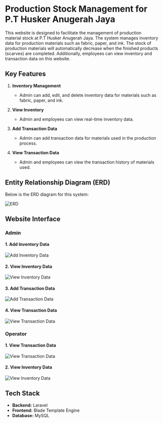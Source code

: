 # Production Stock Management for P.T Husker Anugerah Jaya
This website is designed to facilitate the management of production material stock at P.T Husker Anugerah Jaya. The system manages inventory data for production materials such as fabric, paper, and ink. The stock of production materials will automatically decrease when the finished products (scarves) are completed. Additionally, employees can view inventory and transaction data on this website.

## Key Features
1. **Inventory Management**
   - Admin can add, edit, and delete inventory data for materials such as fabric, paper, and ink.

2. **View Inventory**
   - Admin and employees can view real-time inventory data.

3. **Add Transaction Data**
   - Admin can add transaction data for materials used in the production process.

4. **View Transaction Data**
   - Admin and employees can view the transaction history of materials used.

## Entity Relationship Diagram (ERD)
Below is the ERD diagram for this system:

![ERD](https://github.com/user-attachments/assets/e202b35c-f889-4d7f-bdb3-23726332d5d6)

## Website Interface
### Admin
#### 1. Add Inventory Data
![Add Inventory Data](https://github.com/user-attachments/assets/c2435b2c-c9b2-44db-a9ea-12204dc962e5)

#### 2. View Inventory Data
![View Inventory Data](https://github.com/user-attachments/assets/797a9d42-a04c-4ad9-aed1-a2f350ac0945)

#### 3. Add Transaction Data
![Add Transaction Data](https://github.com/user-attachments/assets/9936dbee-ae11-4157-ab72-f41b93a6e1bc)

#### 4. View Transaction Data
![View Transaction Data](https://github.com/user-attachments/assets/21f4fe4e-73f9-467a-b1ec-c4452b7460ef)

### Operator
#### 1. View Transaction Data
![View Transaction Data](https://github.com/user-attachments/assets/61fe9609-6f64-49c9-887f-f3fda6ce2886)

#### 2. View Inventory Data
![View Inventory Data](https://github.com/user-attachments/assets/f358f1f5-822d-4391-816f-4741c3461c35)

## Tech Stack
- **Backend:** Laravel
- **Frontend:** Blade Template Engine
- **Database:** MySQL
